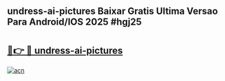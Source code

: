## undress-ai-pictures Baixar Gratis Ultima Versao Para Android/IOS 2025 #hgj25

# <h2><a href="https://ainizakaria.my?title=undress-ai-pictures&ref=20M">🔗👉 🔴 undress-ai-pictures</a></h2>

[![acn](https://github.com/user-attachments/assets/0f9c940e-d8b0-45ae-aac7-cd30a18b3e1c)](https://ainizakaria.my?title=undress-ai-pictures&ref=20M)

